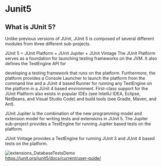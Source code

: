 # Junit5
## What is JUnit 5?

Unlike previous versions of JUnit, JUnit 5 is composed of several different modules from three different sub-projects.


JUnit 5 = JUnit Platform + JUnit Jupiter + JUnit Vintage
The JUnit Platform serves as a foundation for launching testing frameworks on the JVM. It also defines the TestEngine API for 

developing a testing framework that runs on the platform. Furthermore, the platform provides a Console Launcher to launch the 
platform from the command line and a JUnit 4 based Runner for running any TestEngine on the platform in a JUnit 4 based 
environment. First-class support for the JUnit Platform also exists in popular IDEs (see IntelliJ IDEA, Eclipse, NetBeans, and 
Visual Studio Code) and build tools (see Gradle, Maven, and Ant).

JUnit Jupiter is the combination of the new programming model and extension model for writing tests and extensions in JUnit 5. The 
Jupiter sub-project provides a TestEngine for running Jupiter based tests on the platform.

JUnit Vintage provides a TestEngine for running JUnit 3 and JUnit 4 based tests on the platform.

![extensions_DatabaseTestsDemo](https://user-images.githubusercontent.com/26750131/79479277-889fe600-7fda-11ea-97c4-ea8b7d5d77aa.png)
https://junit.org/junit5/docs/current/user-guide/
